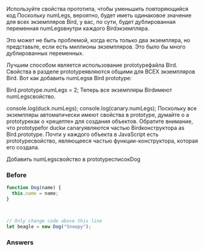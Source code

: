 Используйте свойства прототипа, чтобы уменьшить повторяющийся код
Поскольку numLegs, вероятно, будет иметь одинаковое значение для всех экземпляров Bird, у вас, по сути, будет дублированная переменная numLegsвнутри каждого Birdэкземпляра.

Это может не быть проблемой, когда есть только два экземпляра, но представьте, если есть миллионы экземпляров. Это было бы много дублированных переменных.

Лучшим способом является использование prototypeфайла Bird. Свойства в разделе prototypeявляются общими для ВСЕХ экземпляров Bird. Вот как добавить numLegsв Bird prototype:

Bird.prototype.numLegs = 2;
Теперь все экземпляры Birdимеют numLegsсвойство.

console.log(duck.numLegs);
console.log(canary.numLegs);
Поскольку все экземпляры автоматически имеют свойства в prototype, думайте о a prototypeкак о «рецепте» для создания объектов. Обратите внимание, что prototypefor duckи canaryявляются частью Birdконструктора as Bird.prototype. Почти у каждого объекта в JavaScript есть prototypeсвойство, являющееся частью функции-конструктора, которая его создала.

Добавить numLegsсвойство в prototypeсписокDog

### Before
```javascript
function Dog(name) {
  this.name = name;
}



// Only change code above this line
let beagle = new Dog("Snoopy");
```
### Answers
```javascript

```

